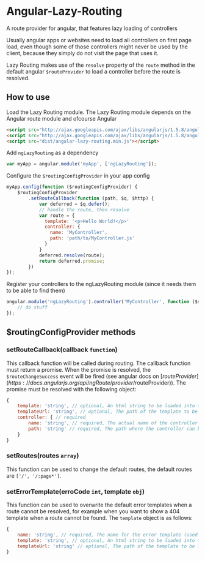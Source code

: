 # Angular-Lazy-Routing
A route provider for angular, that features lazy loading of controllers

Usually angular apps or websites need to load all controllers on first page load, even though some of those controllers might never be used by the client, because they simply do not visit the page that uses it.

Lazy Routing makes use of the `resolve` property of the `route` method in the default angular `$routeProvider` to load a controller before the route is resolved.

## How to use

Load the Lazy Routing module. The Lazy Routing module depends on the Angular route module and ofcourse Angular
```html
<script src="http://ajax.googleapis.com/ajax/libs/angularjs/1.5.8/angular.min.js"></script>
<script src="http://ajax.googleapis.com/ajax/libs/angularjs/1.5.8/angular-route.min.js"></script>
<script src="dist/angular-lazy-routing.min.js"></script>
```
Add `ngLazyRouting` as a dependency
```javascript
var myApp = angular.module('myApp', ['ngLazyRouting']);
```

Configure the `$routingConfigProvider` in your app config
```javascript
myApp.config(function ($routingConfigProvider) {
    $routingConfigProvider
        .setRouteCallback(function (path, $q, $http) {
            var deferred = $q.defer();
            // handle the route, then resolve
            var route = {
              template: '<p>Hello World!</p>'
              controller: {
                name: 'MyController',
                path: 'path/to/MyController.js'
              }
            }
            deferred.resolve(route);
            return deferred.promise;
        })
});
```
Register your controllers to the ngLazyRouting module (since it needs them to be able to find them)
```javascript
angular.module('ngLazyRouting').controller('MyController', function ($scope) {
    // do stuff
});
```

## $routingConfigProvider methods
### setRouteCallback(callback `function`)
This callback function will be called during routing. The callback function must return a promise. When the promise is resolved, the `$routeChangeSuccess` event will be fired (see angular docs on [$routeProvider](https://docs.angularjs.org/api/ngRoute/provider/$routeProvider)). The promise must be resolved with the following object:
```javascript
{
    template: 'string', // optional, An html string to be loaded into the view. Template takes precedence over templateUrl
    templateUrl: 'string', // optional, The path of the template to be loaded into the view
    controller: { // required
        name: 'string', // required, The actual name of the controller
        path: 'string' // required, The path where the controller can be found
    }
}
```

### setRoutes(routes `array`)
This function can be used to change the default routes, the default routes are `['/', '/:page*']`.

### setErrorTemplate(erroCode `int`, template `obj`)
This function can be used to overwrite the default error templates when a route cannot be resolved, for example when you want to show a 404 template when a route cannot be found. The `template` object is as follows:
```javascript
{
    name: 'string', // required, The name for the error template (used for caching)
    template: 'string', // optional, An html string to be loaded into the view. Template takes precedence over templateUrl
    templateUrl: 'string' // optional, The path of the template to be loaded into the view
}
```
